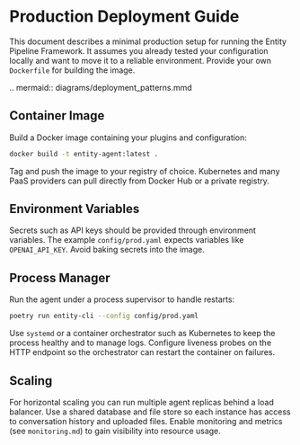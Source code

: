 # Production Deployment Guide

This document describes a minimal production setup for running the Entity Pipeline Framework.
It assumes you already tested your configuration locally and want to move it to a
reliable environment. Provide your own `Dockerfile` for building the image.

.. mermaid:: diagrams/deployment_patterns.mmd

## Container Image

Build a Docker image containing your plugins and configuration:

```bash
docker build -t entity-agent:latest .
```

Tag and push the image to your registry of choice. Kubernetes and many PaaS
providers can pull directly from Docker Hub or a private registry.

## Environment Variables

Secrets such as API keys should be provided through environment variables. The
example `config/prod.yaml` expects variables like `OPENAI_API_KEY`. Avoid baking
secrets into the image.

## Process Manager

Run the agent under a process supervisor to handle restarts:

```bash
poetry run entity-cli --config config/prod.yaml
```

Use `systemd` or a container orchestrator such as Kubernetes to keep the process
healthy and to manage logs. Configure liveness probes on the HTTP endpoint so
the orchestrator can restart the container on failures.

## Scaling

For horizontal scaling you can run multiple agent replicas behind a load
balancer. Use a shared database and file store so each instance has access to
conversation history and uploaded files. Enable monitoring and metrics (see
`monitoring.md`) to gain visibility into resource usage.


